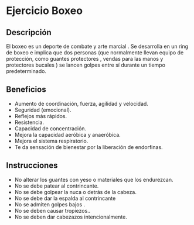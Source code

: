 # Ejercicio Boxeo

## Descripción
El boxeo es un deporte de combate y arte marcial . Se desarrolla en un ring de boxeo e implica que dos personas (que normalmente llevan equipo de protección, como guantes protectores , vendas para las manos y protectores bucales ) se lancen golpes entre sí durante un tiempo predeterminado.

## Beneficios
- Aumento de coordinación, fuerza, agilidad y velocidad.
- Seguridad (emocional).
- Reflejos más rápidos.
- Resistencia.
- Capacidad de concentración.
- Mejora la capacidad aeróbica y anaeróbica.
- Mejora el sistema respiratorio.
- Te da sensación de bienestar por la liberación de endorfinas.

## Instrucciones
- No alterar los guantes con yeso o materiales que los endurezcan.
- No se debe patear al contrincante.
- No se debe golpear la nuca o detrás de la cabeza.
- No se debe dar la espalda al contrincante
- No se admiten golpes bajos .
- No se deben causar tropiezos..
- No se deben dar cabezazos intencionalmente.